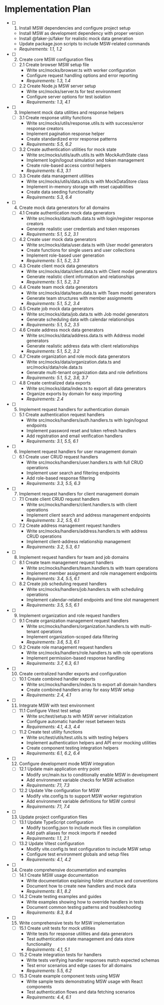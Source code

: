 # Implementation Plan

- [ ] 1. Install MSW dependencies and configure project setup

  - Install MSW as development dependency with proper version
  - Install @faker-js/faker for realistic mock data generation
  - Update package.json scripts to include MSW-related commands
  - _Requirements: 1.1, 1.2_

- [ ] 2. Create core MSW configuration files

  - [ ] 2.1 Create browser MSW setup file
    - Write src/mocks/browser.ts with worker configuration
    - Configure request handling options and error reporting
    - _Requirements: 1.3, 1.4_
  - [ ] 2.2 Create Node.js MSW server setup
    - Write src/mocks/server.ts for test environment
    - Configure server options for test isolation
    - _Requirements: 1.3, 4.1_

- [ ] 3. Implement mock data utilities and response helpers

  - [ ] 3.1 Create response utility functions
    - Write src/mocks/utils/response.utils.ts with success/error response creators
    - Implement pagination response helper
    - Create standardized error response patterns
    - _Requirements: 5.5, 6.2_
  - [ ] 3.2 Create authentication utilities for mock state
    - Write src/mocks/utils/auth.utils.ts with MockAuthState class
    - Implement login/logout simulation and token management
    - Create role-based access control helpers
    - _Requirements: 6.3, 3.1_
  - [ ] 3.3 Create data management utilities
    - Write src/mocks/utils/data.utils.ts with MockDataStore class
    - Implement in-memory storage with reset capabilities
    - Create data seeding functionality
    - _Requirements: 5.3, 6.4_

- [ ] 4. Create mock data generators for all domains

  - [ ] 4.1 Create authentication mock data generators
    - Write src/mocks/data/auth.data.ts with login/register response creators
    - Generate realistic user credentials and token responses
    - _Requirements: 5.1, 5.2, 3.1_
  - [ ] 4.2 Create user mock data generators
    - Write src/mocks/data/user.data.ts with User model generators
    - Create functions for single users and user collections
    - Implement role-based user generation
    - _Requirements: 5.1, 5.2, 3.3_
  - [ ] 4.3 Create client mock data generators
    - Write src/mocks/data/client.data.ts with Client model generators
    - Generate realistic client information and relationships
    - _Requirements: 5.1, 5.2, 3.2_
  - [ ] 4.4 Create team mock data generators
    - Write src/mocks/data/team.data.ts with Team model generators
    - Generate team structures with member assignments
    - _Requirements: 5.1, 5.2, 3.4_
  - [ ] 4.5 Create job mock data generators
    - Write src/mocks/data/job.data.ts with Job model generators
    - Generate scheduling data with calendar relationships
    - _Requirements: 5.1, 5.2, 3.5_
  - [ ] 4.6 Create address mock data generators
    - Write src/mocks/data/address.data.ts with Address model generators
    - Generate realistic address data with client relationships
    - _Requirements: 5.1, 5.2, 3.2_
  - [ ] 4.7 Create organization and role mock data generators
    - Write src/mocks/data/organization.data.ts and src/mocks/data/role.data.ts
    - Generate multi-tenant organization data and role definitions
    - _Requirements: 5.1, 5.2, 3.6, 3.7_
  - [ ] 4.8 Create centralized data exports
    - Write src/mocks/data/index.ts to export all data generators
    - Organize exports by domain for easy importing
    - _Requirements: 2.4_

- [ ] 5. Implement request handlers for authentication domain

  - [ ] 5.1 Create authentication request handlers
    - Write src/mocks/handlers/auth.handlers.ts with login/logout endpoints
    - Implement password reset and token refresh handlers
    - Add registration and email verification handlers
    - _Requirements: 3.1, 5.5, 6.1_

- [ ] 6. Implement request handlers for user management domain

  - [ ] 6.1 Create user CRUD request handlers
    - Write src/mocks/handlers/user.handlers.ts with full CRUD operations
    - Implement user search and filtering endpoints
    - Add role-based response filtering
    - _Requirements: 3.3, 5.5, 6.3_

- [ ] 7. Implement request handlers for client management domain

  - [ ] 7.1 Create client CRUD request handlers
    - Write src/mocks/handlers/client.handlers.ts with client operations
    - Implement client search and address management endpoints
    - _Requirements: 3.2, 5.5, 6.1_
  - [ ] 7.2 Create address management request handlers
    - Write src/mocks/handlers/address.handlers.ts with address CRUD operations
    - Implement client-address relationship management
    - _Requirements: 3.2, 5.3, 6.1_

- [ ] 8. Implement request handlers for team and job domains

  - [ ] 8.1 Create team management request handlers
    - Write src/mocks/handlers/team.handlers.ts with team operations
    - Implement member assignment and role management endpoints
    - _Requirements: 3.4, 5.5, 6.1_
  - [ ] 8.2 Create job scheduling request handlers
    - Write src/mocks/handlers/job.handlers.ts with scheduling operations
    - Implement calendar-related endpoints and time slot management
    - _Requirements: 3.5, 5.5, 6.1_

- [ ] 9. Implement organization and role request handlers

  - [ ] 9.1 Create organization management request handlers
    - Write src/mocks/handlers/organization.handlers.ts with multi-tenant operations
    - Implement organization-scoped data filtering
    - _Requirements: 3.6, 5.3, 6.1_
  - [ ] 9.2 Create role management request handlers
    - Write src/mocks/handlers/role.handlers.ts with role operations
    - Implement permission-based response handling
    - _Requirements: 3.7, 6.3, 6.1_

- [ ] 10. Create centralized handler exports and configuration

  - [ ] 10.1 Create combined handler exports
    - Write src/mocks/handlers/index.ts to export all domain handlers
    - Create combined handlers array for easy MSW setup
    - _Requirements: 2.4, 4.1_

- [ ] 11. Integrate MSW with test environment

  - [ ] 11.1 Configure Vitest test setup
    - Write src/test/setup.ts with MSW server initialization
    - Configure automatic handler reset between tests
    - _Requirements: 4.1, 4.3, 4.4_
  - [ ] 11.2 Create test utility functions
    - Write src/test/utils/test.utils.ts with testing helpers
    - Implement authentication helpers and API error mocking utilities
    - Create component testing integration helpers
    - _Requirements: 6.1, 6.2, 6.4_

- [ ] 12. Configure development mode MSW integration

  - [ ] 12.1 Update main application entry point
    - Modify src/main.tsx to conditionally enable MSW in development
    - Add environment variable checks for MSW activation
    - _Requirements: 7.1, 7.3_
  - [ ] 12.2 Update Vite configuration for MSW
    - Modify vite.config.ts to support MSW worker registration
    - Add environment variable definitions for MSW control
    - _Requirements: 7.1, 7.4_

- [ ] 13. Update project configuration files

  - [ ] 13.1 Update TypeScript configuration
    - Modify tsconfig.json to include mock files in compilation
    - Add path aliases for mock imports if needed
    - _Requirements: 1.1, 2.1_
  - [ ] 13.2 Update Vitest configuration
    - Modify vite.config.ts test configuration to include MSW setup
    - Configure test environment globals and setup files
    - _Requirements: 4.1, 4.2_

- [ ] 14. Create comprehensive documentation and examples

  - [ ] 14.1 Create MSW usage documentation
    - Write documentation explaining folder structure and conventions
    - Document how to create new handlers and mock data
    - _Requirements: 8.1, 8.2_
  - [ ] 14.2 Create testing examples and guides
    - Write examples showing how to override handlers in tests
    - Document common testing patterns and troubleshooting
    - _Requirements: 8.3, 8.4_

- [ ] 15. Write comprehensive tests for MSW implementation

  - [ ] 15.1 Create unit tests for mock utilities
    - Write tests for response utilities and data generators
    - Test authentication state management and data store functionality
    - _Requirements: 4.1, 5.1_
  - [ ] 15.2 Create integration tests for handlers
    - Write tests verifying handler responses match expected schemas
    - Test error scenarios and edge cases for all domains
    - _Requirements: 5.5, 6.2_
  - [ ] 15.3 Create example component tests using MSW
    - Write sample tests demonstrating MSW usage with React components
    - Test authentication flows and data fetching scenarios
    - _Requirements: 4.4, 6.1_
